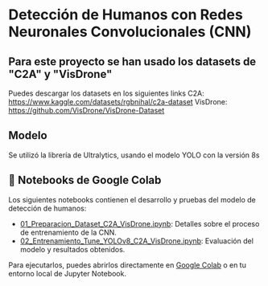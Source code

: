 
# Detección de Humanos con Redes Neuronales Convolucionales (CNN)

## Para este proyecto se han usado los datasets de "C2A" y "VisDrone"
Puedes descargar los datasets en los siguientes links
C2A: https://www.kaggle.com/datasets/rgbnihal/c2a-dataset
VisDrone: https://github.com/VisDrone/VisDrone-Dataset

## Modelo
Se utilizó la librería de Ultralytics, usando el modelo YOLO con la versión 8s

## 📓 Notebooks de Google Colab

Los siguientes notebooks contienen el desarrollo y pruebas del modelo de detección de humanos:

- [01_Preparacion_Dataset_C2A_VisDrone.ipynb]([notebooks/NombreDelNotebook1.ipynb](https://colab.research.google.com/drive/1xXaO5K104_a_5fttwygPFZ1P1AajqfPj?usp=sharing)): Detalles sobre el proceso de entrenamiento de la CNN.
- [02_Entrenamiento_Tune_YOLOv8_C2A_VisDrone.ipynb]([notebooks/NombreDelNotebook2.ipynb](https://colab.research.google.com/drive/1aEi2nrVEdEvg7Ohe2TGdxZeeUNXMoPMN?usp=sharing)): Evaluación del modelo y resultados obtenidos.

Para ejecutarlos, puedes abrirlos directamente en [Google Colab](https://colab.research.google.com/) o en tu entorno local de Jupyter Notebook.
